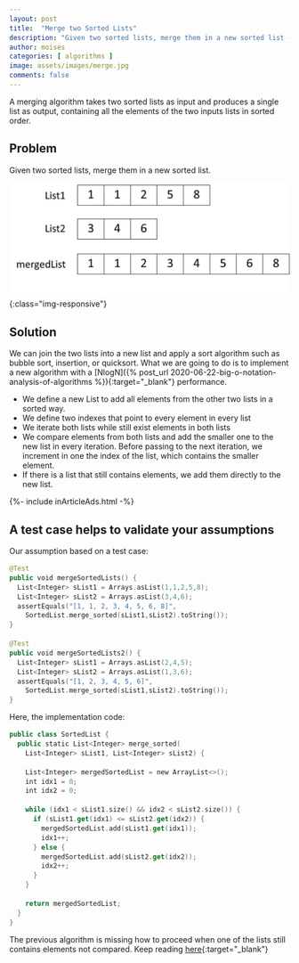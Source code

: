 ```yaml
---
layout: post
title:  "Merge two Sorted Lists"
description: "Given two sorted lists, merge them in a new sorted list - coding interview"
author: moises
categories: [ algorithms ]
image: assets/images/merge.jpg
comments: false
---
```


A merging algorithm takes two sorted lists as input and produces a single list as output, containing all the elements of the two inputs lists in sorted order.

## Problem

Given two sorted lists, merge them in a new sorted list. 

![merge-two-sorted-lists](/assets/images/mergeSortedLists.jpg){:class="img-responsive"}

## Solution

We can join the two lists into a new list and apply a sort algorithm such as bubble sort, insertion, or quicksort. What we are going to do is to implement a new algorithm with a [NlogN]({% post_url 2020-06-22-big-o-notation-analysis-of-algorithms %}){:target="_blank"} performance.

- We define a new List to add all elements from the other two lists in a sorted way.
- We define two indexes that point to every element in every list
- We iterate both lists while still exist elements in both lists
- We compare elements from both lists and add the smaller one to the new list in every iteration. Before passing to the next iteration, we increment in one the index of the list, which contains the smaller element.
- If there is a list that still contains elements, we add them directly to the new list.

<div>
{%- include inArticleAds.html -%}
</div>

## A test case helps to validate your assumptions

Our assumption based on a test case:

```kotlin
@Test
public void mergeSortedLists() {
  List<Integer> sList1 = Arrays.asList(1,1,2,5,8);
  List<Integer> sList2 = Arrays.asList(3,4,6);
  assertEquals("[1, 1, 2, 3, 4, 5, 6, 8]",    
    SortedList.merge_sorted(sList1,sList2).toString());
}

@Test
public void mergeSortedLists2() {
  List<Integer> sList1 = Arrays.asList(2,4,5);
  List<Integer> sList2 = Arrays.asList(1,3,6);
  assertEquals("[1, 2, 3, 4, 5, 6]", 
    SortedList.merge_sorted(sList1,sList2).toString());
}
```

Here, the implementation code:

```kotlin
public class SortedList {
  public static List<Integer> merge_sorted(
    List<Integer> sList1, List<Integer> sList2) {

    List<Integer> mergedSortedList = new ArrayList<>();
    int idx1 = 0;
    int idx2 = 0;

    while (idx1 < sList1.size() && idx2 < sList2.size()) {
      if (sList1.get(idx1) <= sList2.get(idx2)) {
        mergedSortedList.add(sList1.get(idx1));
        idx1++;
      } else {
        mergedSortedList.add(sList2.get(idx2));
        idx2++;
      }
    }

    return mergedSortedList;
  }
}
```

The previous algorithm is missing how to proceed when one of the lists still contains elements not compared. Keep reading [here](https://amzn.to/3wdwVry){:target="_blank"}

